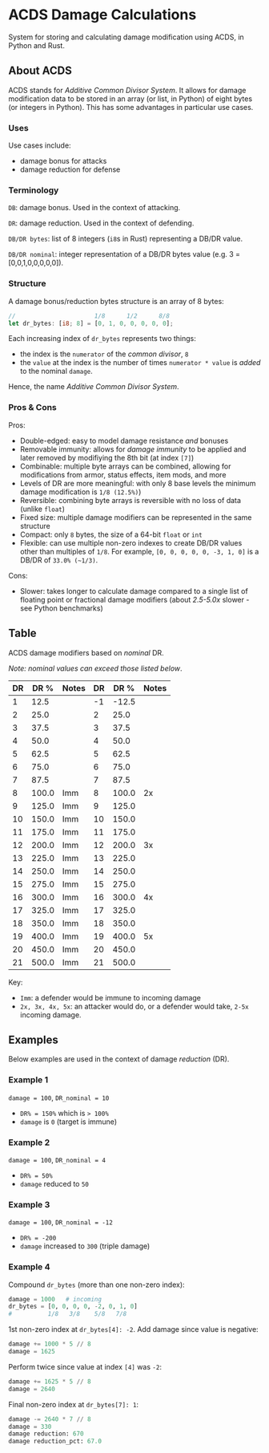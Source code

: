 # ACDS Damage Calculations
System for storing and calculating damage modification using ACDS, in Python and Rust.

## About ACDS

ACDS stands for *Additive Common Divisor System*.  It allows for damage modification data to be stored in an array (or list, in Python) of eight bytes (or integers in Python).  This has some advantages in particular use cases.

### Uses

Use cases include:
- damage bonus for attacks
- damage reduction for defense

### Terminology

`DB`: damage bonus. Used in the context of attacking.

`DR`: damage reduction. Used in the context of defending.

`DB/DR bytes`: list of 8 integers (`i8`s in Rust) representing a DB/DR value.

`DB/DR nominal`: integer representation of a DB/DR bytes value (e.g. 3 = [0,0,1,0,0,0,0,0]).

### Structure

A damage bonus/reduction bytes structure is an array of 8 bytes:

```rust
//                      1/8      1/2      8/8  
let dr_bytes: [i8; 8] = [0, 1, 0, 0, 0, 0, 0];
```

Each increasing index of `dr_bytes` represents two things:
- the index is the `numerator` of the *common divisor*, `8`
- the `value` at the index is the number of times `numerator * value` is *added* to the nominal `damage`.

Hence, the name *Additive Common Divisor System*.

### Pros & Cons

Pros:
- Double-edged: easy to model damage resistance *and* bonuses
- Removable immunity: allows for *damage immunity* to be applied and later removed by modifiying the 8th bit (at index `[7]`)
- Combinable: multiple byte arrays can be combined, allowing for modifications from armor, status effects, item mods, and more
- Levels of DR are more meaningful:  with only 8 base levels the minimum damage modification is `1/8 (12.5%)`)
- Reversible: combining byte arrays is reversible with no loss of data (unlike `float`)
- Fixed size:  multiple damage modifiers can be represented in the same structure
- Compact: only `8` bytes, the size of a 64-bit `float` or `int`
- Flexible: can use multiple non-zero indexes to create DB/DR values other than multiples of `1/8`. For example, `[0, 0, 0, 0, 0, -3, 1, 0]` is a DB/DR of `33.0% (~1/3)`.

Cons:
- Slower: takes longer to calculate damage compared to a single list of floating point or fractional damage modifiers (about *2.5-5.0x* slower - see Python benchmarks)

## Table

ACDS damage modifiers based on *nominal* DR.

*Note: nominal values can exceed those listed below*.

|  DR  |   DR %   | Notes |  DR  |   DR %   | Notes |
|------|----------|-------|------|----------|-------|
|   1  |   12.5   |       |  -1  |  -12.5   |       |
|   2  |   25.0   |       |   2  |   25.0   |       |
|   3  |   37.5   |       |   3  |   37.5   |       |
|   4  |   50.0   |       |   4  |   50.0   |       |
|   5  |   62.5   |       |   5  |   62.5   |       |
|   6  |   75.0   |       |   6  |   75.0   |       |
|   7  |   87.5   |       |   7  |   87.5   |       |
|   8  |  100.0   |  Imm  |   8  |  100.0   |  2x   |
|   9  |  125.0   |  Imm  |   9  |  125.0   |       |
|  10  |  150.0   |  Imm  |  10  |  150.0   |       |
|  11  |  175.0   |  Imm  |  11  |  175.0   |       |
|  12  |  200.0   |  Imm  |  12  |  200.0   |  3x   |
|  13  |  225.0   |  Imm  |  13  |  225.0   |       |
|  14  |  250.0   |  Imm  |  14  |  250.0   |       |
|  15  |  275.0   |  Imm  |  15  |  275.0   |       |
|  16  |  300.0   |  Imm  |  16  |  300.0   |  4x   |
|  17  |  325.0   |  Imm  |  17  |  325.0   |       |
|  18  |  350.0   |  Imm  |  18  |  350.0   |       |
|  19  |  400.0   |  Imm  |  19  |  400.0   |  5x   |
|  20  |  450.0   |  Imm  |  20  |  450.0   |       |
|  21  |  500.0   |  Imm  |  21  |  500.0   |       |

Key:
- `Imm`: a defender would be immune to incoming damage
- `2x, 3x, 4x, 5x`: an attacker would do, or a defender would take, `2-5x` incoming damage.

## Examples

Below examples are used in the context of damage *reduction* (DR).

### Example 1
`damage = 100`, `DR_nominal = 10`
- `DR% = 150%` which is `> 100%`
- `damage` is `0` (target is immune)

### Example 2
`damage = 100`, `DR_nominal = 4`
- `DR% = 50%`
- `damage` reduced to `50`

### Example 3
`damage = 100`, `DR_nominal = -12`
- `DR% = -200`
- `damage` increased to `300` (triple damage)

### Example 4

Compound `dr_bytes` (more than one non-zero index):
```python
damage = 1000   # incoming
dr_bytes = [0, 0, 0, 0, -2, 0, 1, 0]
#          1/8   3/8    5/8   7/8
```

1st non-zero index at `dr_bytes[4]: -2`.  Add damage since value is negative:
```python
damage += 1000 * 5 // 8
damage = 1625
```

Perform twice since value at index `[4]` was `-2`:
```python
damage += 1625 * 5 // 8
damage = 2640
```

Final non-zero index at `dr_bytes[7]: 1`:
```python
damage -= 2640 * 7 // 8
damage = 330
damage reduction: 670
damage reduction_pct: 67.0
```
